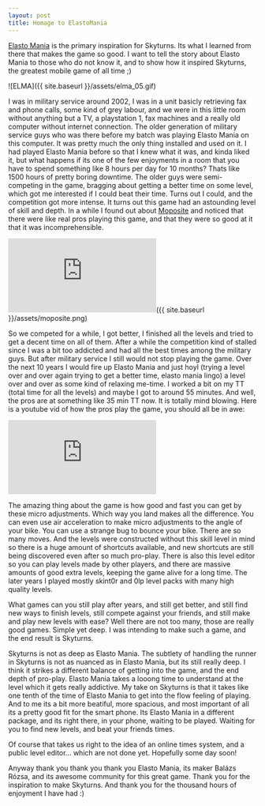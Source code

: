 ```yaml
---
layout: post
title: Homage to ElastoMania
---
```


[Elasto Mania][elastomania] is the primary inspiration for Skyturns. Its what I learned from there that makes the game so good. I want to tell the story about Elasto Mania to those who do not know it, and to show how it inspired Skyturns, the greatest mobile game of all time ;)

![ELMA]({{ site.baseurl }}/assets/elma_05.gif)

I was in military service around 2002, I was in a unit basicly retrieving fax and phone calls, some kind of grey labour, and we were in this little room without anything but a TV, a playstation 1, fax machines and a really old computer without internet connection. The older generation of military service guys who was there before my batch was playing Elasto Mania on this computer. It was pretty much the only thing installed and used on it. I had played Elasto Mania before so that I knew what it was, and kinda liked it, but what happens if its one of the few enjoyments in a room that you have to spend something like 8 hours per day for 10 months? Thats like 1500 hours of pretty boring downtime. The older guys were semi-competing in the game, bragging about getting a better time on some level, which got me interested if I could beat their time. Turns out I could, and the competition got more intense. It turns out this game had an astounding level of skill and depth. In a while I found out about [Moposite][moposite] and noticed that there were like real pros playing this game, and that they were so good at it that it was incomprehensible.

![Moposite]({{ site.baseurl }}/assets/moposite.png)

So we competed for a while, I got better, I finished all the levels and tried to get a decent time on all of them. After a while the competition kind of stalled since I was a bit too addicted and had all the best times among the military guys. But after military service I still would not stop playing the game. Over the next 10 years I would fire up Elasto Mania and just hoyl (trying a level over and over again trying to get a better time, elasto mania lingo) a level over and over as some kind of relaxing me-time. I worked a bit on my TT (total time for all the levels) and maybe I got to around 55 minutes. And well, the pros are at something like 35 min TT now. It is totally mind blowing. Here is a youtube vid of how the pros play the game, you should all be in awe:

<div class="film"><iframe src="https://www.youtube.com/embed/2ShkjHs7OkQ?start=930" frameborder="0" allowfullscreen></iframe></div>

The amazing thing about the game is how good and fast you can get by these micro adjustments. Which way you land makes all the difference. You can even use air acceleration to make micro adjustments to the angle of your bike. You can use a strange bug to bounce your bike. There are so many moves. And the levels were constructed without this skill level in mind so there is a huge amount of shortcuts available, and new shortcuts are still being discovered even after so much pro-play. There is also this level editor so you can play levels made by other players, and there are massive amounts of good extra levels, keeping the game alive for a long time. The later years I played mostly skint0r and 0lp level packs with many high quality levels. 

What games can you still play after years, and still get better, and still find new ways to finish levels, still compete against your friends, and still make and play new levels with ease? Well there are not too many, those are really good games. Simple yet deep. I was intending to make such a game, and the end result is Skyturns.

Skyturns is not as deep as Elasto Mania. The subtlety of handling the runner in Skyturns is not as nuanced as in Elasto Mania, but its still really deep. I think it strikes a different balance of getting into the game, and the end depth of pro-play. Elasto Mania takes a looong time to understand at the level which it gets really addictive. My take on Skyturns is that it takes like one tenth of the time of Elasto Mania to get into the flow feeling of playing. And to me its a bit more beatiful, more spacious, and most important of all its a pretty good fit for the smart phone. Its Elasto Mania in a different package, and its right there, in your phone, waiting to be played. Waiting for you to find new levels, and beat your friends times.

Of course that takes us right to the idea of an online times system, and a public level editor... which are not done yet. Hopefully some day soon!

Anyway thank you thank you thank you Elasto Mania, its maker Balázs Rózsa, and its awesome community for this great game. Thank you for the inspiration to make Skyturns. And thank you for the thousand hours of enjoyment I have had :)

[elastomania]: http://www.elastomania.com/
[moposite]: http://www.moposite.com/main.php
